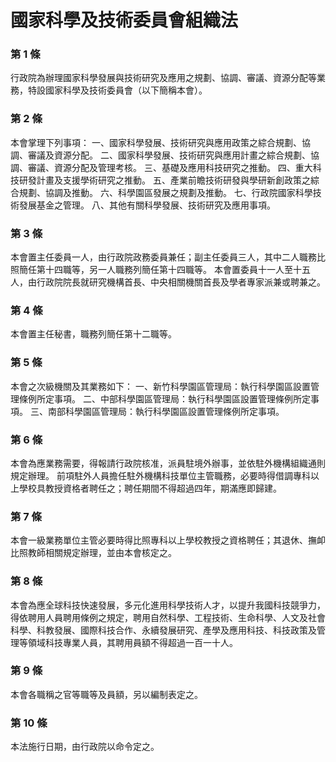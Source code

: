 # 國家科學及技術委員會組織法

### 第 1 條

行政院為辦理國家科學發展與技術研究及應用之規劃、協調、審議、資源分配等業務，特設國家科學及技術委員會（以下簡稱本會）。

### 第 2 條

本會掌理下列事項：
一、國家科學發展、技術研究與應用政策之綜合規劃、協調、審議及資源分配。
二、國家科學發展、技術研究與應用計畫之綜合規劃、協調、審議、資源分配及管理考核。
三、基礎及應用科技研究之推動。
四、重大科技研發計畫及支援學術研究之推動。
五、產業前瞻技術研發與學研新創政策之綜合規劃、協調及推動。
六、科學園區發展之規劃及推動。
七、行政院國家科學技術發展基金之管理。
八、其他有關科學發展、技術研究及應用事項。

### 第 3 條

本會置主任委員一人，由行政院政務委員兼任；副主任委員三人，其中二人職務比照簡任第十四職等，另一人職務列簡任第十四職等。
本會置委員十一人至十五人，由行政院院長就研究機構首長、中央相關機關首長及學者專家派兼或聘兼之。

### 第 4 條

本會置主任秘書，職務列簡任第十二職等。

### 第 5 條

本會之次級機關及其業務如下：
一、新竹科學園區管理局：執行科學園區設置管理條例所定事項。
二、中部科學園區管理局：執行科學園區設置管理條例所定事項。
三、南部科學園區管理局：執行科學園區設置管理條例所定事項。

### 第 6 條

本會為應業務需要，得報請行政院核准，派員駐境外辦事，並依駐外機構組織通則規定辦理。
前項駐外人員擔任駐外機構科技單位主管職務，必要時得借調專科以上學校具教授資格者聘任之；聘任期間不得超過四年，期滿應即歸建。

### 第 7 條

本會一級業務單位主管必要時得比照專科以上學校教授之資格聘任；其退休、撫卹比照教師相關規定辦理，並由本會核定之。

### 第 8 條

本會為應全球科技快速發展，多元化進用科學技術人才，以提升我國科技競爭力，得依聘用人員聘用條例之規定，聘用自然科學、工程技術、生命科學、人文及社會科學、科教發展、國際科技合作、永續發展研究、產學及應用科技、科技政策及管理等領域科技專業人員，其聘用員額不得超過一百一十人。

### 第 9 條

本會各職稱之官等職等及員額，另以編制表定之。

### 第 10 條

本法施行日期，由行政院以命令定之。
